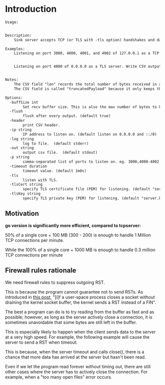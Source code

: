 # Introduction

```txt
Usage:


Description:
    Sink server accepts TCP (or TLS with -tls option) handshakes and data packets. It never sends any data back to server. When timeout, the sink server closes the connection. By default, print CSV results to stdout and log to stderr.

Examples:
    Listening on port 3000, 4000, 4001, and 4002 of 127.0.0.1 as a TCP server. Close each TCP connection after 5 seconds (if the client has not closed it yet):


    Listening on port 4000 of 0.0.0.0 as a TLS server. Write CSV output, including the header, to ouptput.csv. Log to log.txt.


Notes:
    The CSV field "len" records the total number of bytes received in a connection.
    The CSV field is called "truncatedPayload" because it only keeps the first -buffSize bytes of payload for each connection, which may not be complete. When len <= -buffSize, the payload is complete without being truncated.

Options:
  -buffSize int
    	Set recv buffer size. This is also the max number of bytes to keep in CSV's truncatedPayload field. (default 2048)
  -flush
    	flush after every output. (default true)
  -header
    	print CSV header.
  -ip string
    	IP address to listen on. (default listen on 0.0.0.0 and ::/0)
  -log string
    	log to file.  (default stderr)
  -out string
    	output csv file.  (default stdout)
  -p string
    	comma-separated list of ports to listen on. eg. 3000,4000-4002 (default "12345")
  -timeout duration
    	timeout value. (default 1m0s)
  -tls
    	listen with TLS.
  -tlsCert string
    	specify TLS certificate file (PEM) for listening. (default "server.crt")
  -tlsKey string
    	specify TLS private key (PEM) for listening. (default "server.key")
```

## Motivation

**go version is significantly more efficient, compared to tcpserver:**

50% of a single core + 100 MB (300 - 200) is enough to handle 1 Million TCP connections per minute.

While the 100% of a single core + 1000 MB is enough to handle 0.3 million TCP connections per minute

## Firewall rules rationale

We need firewall rules to suppress outgoing RST.

This is because the program cannot guarantee not to send RSTs. As introduced in [this post](https://github.com/net4people/bbs/issues/26), "[i]f a user-space process closes a socket without draining the kernel socket buffer, the kernel sends a RST instead of a FIN".

The best a program can do is to try reading from the buffer as fast and as possible; however, as long as the server actively close a connection, it is sometimes unavoidable that some bytes are still left in the buffer.

This is especially likely to happen when the client sends data to the server at a very high speed. For example, the following example will cause the server to send a RST when timeout:

This is because, when the server timeout and calls close(), there is a chance that more data has arrived at the server but hasn't been read.

Even if we let the program read forever without timing out, there are still other cases where the server has to actively close the connection. For example, when a "too many open files" error occurs.
